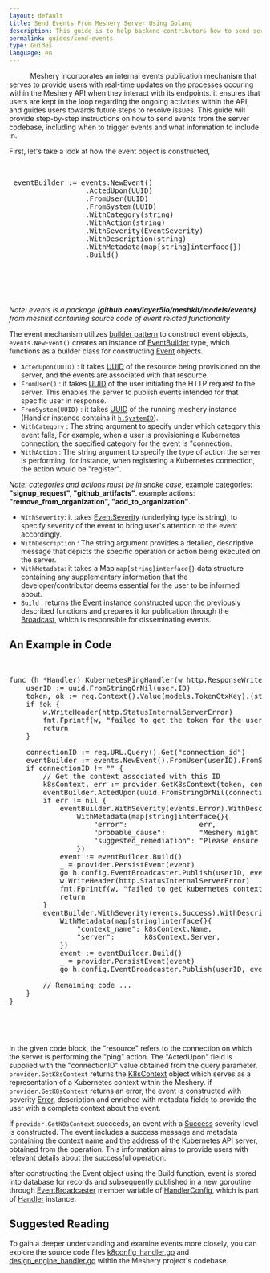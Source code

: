 ```yaml
---
layout: default
title: Send Events From Meshery Server Using Golang
description: This guide is to help backend contributors how to send server events using Golang.
permalink: guides/send-events
type: Guides
language: en
---
```


&emsp;&emsp;&emsp;Meshery incorporates an internal events publication mechanism that serves to provide users with real-time updates on the processes occuring within the Meshery API when they interact with its endpoints. it ensures that users are kept in the loop regarding the ongoing activities within the API, and guides users towards future steps to resolve issues. This guide will provide step-by-step instructions on how to send events from the server codebase, including when to trigger events and what information to include in.


First, let's take a look at how the event object is constructed,

<pre class="codeblock-pre">
 <div class="codeblock">
 eventBuilder := events.NewEvent()
                  .ActedUpon(UUID)
                  .FromUser(UUID)
                  .FromSystem(UUID)
                  .WithCategory(string)
                  .WithAction(string)
                  .WithSeverity(EventSeverity)
                  .WithDescription(string)
                  .WithMetadata(map[string]interface{})
                  .Build()
  </div>
 </pre>
&nbsp;&nbsp;

*Note: events is a package **(github.com/layer5io/meshkit/models/events)** from meshkit containing source code of event related functionality*

The event mechanism utilizes [builder pattern](https://en.wikipedia.org/wiki/Builder_pattern) to construct event objects, `events.NewEvent()` creates an instance of [EventBuilder](https://github.com/meshery/meshkit/blob/ea3c60907a1cd1902902a4113206579992772083/models/events/build.go#L9) type, which functions as a builder class for constructing [Event](https://github.com/meshery/meshkit/blob/ea3c60907a1cd1902902a4113206579992772083/models/events/events.go#L37) objects. 

- `ActedUpon(UUID)` : it takes [UUID](https://pkg.go.dev/github.com/gofrs/uuid#UUID) of the resource being provisioned on the server, and the events are associated with that resource.
- `FromUser()` : it takes [UUID](https://pkg.go.dev/github.com/gofrs/uuid#UUID) of the user initiating the HTTP request to the server. This enables the server to publish events intended for that specific user in response.
- `FromSystem(UUID)` : it takes [UUID](https://pkg.go.dev/github.com/gofrs/uuid#UUID) of the running meshery instance (Handler instance contains it [`h.SystemID`](https://github.com/meshery/meshery/blob/c73d3687da3eb3b2aaaabbd27e91f99906fc5838/server/handlers/handler_instance.go#L29)).
- `WithCategory` : The string argument to specify under which category this event falls, For example, when a user is provisioning a Kubernetes connection, the specified category for the event is "connection.
- `WithAction` : The string argument to specify the type of action the server is performing, for instance, when registering a Kubernetes connection, the action would be "register".

*Note: categories and actions must be in snake case,*
      example categories: **"signup_request", "github_artifacts"**.
      example actions: **"remove_from_organization", "add_to_organization"**.

- `WithSeverity`: it takes [EventSeverity](https://github.com/meshery/meshkit/blob/ea3c60907a1cd1902902a4113206579992772083/models/events/events.go#L75) (underlying type is string), to specify severity of the event to bring user's attention to the event accordingly.
- `WithDescription` : The string argument provides a detailed, descriptive message that depicts the specific operation or action being executed on the server.
- `WithMetadata`: it takes a Map `map[string]interface{}` data structure containing any supplementary information that the developer/contributor deems essential for the user to be informed about.
- `Build` : returns the [Event](https://github.com/meshery/meshkit/blob/ea3c60907a1cd1902902a4113206579992772083/models/events/events.go#L37) instance constructed upon the previously described functions and prepares it for publication through the [Broadcast](https://github.com/meshery/meshery/blob/1b5d78ed34648e0a91df8c2273026b930f748fbc/server/models/event_broadcast.go#L14), which is responsible for disseminating events.



## An Example in Code

<pre class="codeblock-pre">
 <div class="codeblock">
func (h *Handler) KubernetesPingHandler(w http.ResponseWriter, req *http.Request, _ *models.Preference, user *models.User, provider models.Provider) {
	userID := uuid.FromStringOrNil(user.ID)
	token, ok := req.Context().Value(models.TokenCtxKey).(string)
	if !ok {
		w.WriteHeader(http.StatusInternalServerError)
		fmt.Fprintf(w, "failed to get the token for the user")
		return
	}

	connectionID := req.URL.Query().Get("connection_id")
	eventBuilder := events.NewEvent().FromUser(userID).FromSystem(*h.SystemID).WithCategory("connection").WithAction("ping")
	if connectionID != "" {
		// Get the context associated with this ID
		k8sContext, err := provider.GetK8sContext(token, connectionID)
		eventBuilder.ActedUpon(uuid.FromStringOrNil(connectionID))
		if err != nil {
			eventBuilder.WithSeverity(events.Error).WithDescription(fmt.Sprintf("Encountered an issue while retrieving kubernetes context for connection ID `%s`", connectionID)).
				WithMetadata(map[string]interface{}{
					"error":                 err,
					"probable_cause":        "Meshery might not be able to access Kubeconfig.",
					"suggested_remediation": "Please ensure that Mehsery can establish connectivity with kubernetes.",
				})
			event := eventBuilder.Build()
		    _ = provider.PersistEvent(event)
		    go h.config.EventBroadcaster.Publish(userID, event)
			w.WriteHeader(http.StatusInternalServerError)
			fmt.Fprintf(w, "failed to get kubernetes context for the given ID")
			return
		}
		eventBuilder.WithSeverity(events.Success).WithDescription("Retrieved kubernetes context successfully").
			WithMetadata(map[string]interface{}{
		 		"context_name": k8sContext.Name,
				"server":       k8sContext.Server,
			})
		    event := eventBuilder.Build()
		    _ = provider.PersistEvent(event)
		    go h.config.EventBroadcaster.Publish(userID, event)

		// Remaining code ...
    }
}
 </div>
</pre>
&nbsp;&nbsp;


In the given code block, the "resource" refers to the connection on which the server is performing the "ping" action. The "ActedUpon" field is supplied with the "connectionID" value obtained from the query parameter. `provider.GetK8sContext` returns the [K8sContext](https://github.com/meshery/meshery/blob/995ab671a12013088f874430cfa2c0f025b073d2/server/models/k8s_context.go#L26) object which serves as a representation of a Kubernetes context within the Meshery. if `provider.GetK8sContext` returns an error, the event is constructed with severity [Error](https://github.com/meshery/meshkit/blob/ea3c60907a1cd1902902a4113206579992772083/models/events/events.go#L18), description and enriched with metadata fields to provide the user with a complete context about the event.

If `provider.GetK8sContext` succeeds, an event with a [Success](https://github.com/meshery/meshkit/blob/ea3c60907a1cd1902902a4113206579992772083/models/events/events.go#L21) severity level is constructed. The event includes a success message and metadata containing the context name and the address of the Kubernetes API server, obtained from the operation. This information aims to provide users with relevant details about the successful operation.

after constructing the Event object using the Build function, event is stored into database for records and subsequently published in a new goroutine through [EventBroadcaster](https://github.com/meshery/meshery/blob/995ab671a12013088f874430cfa2c0f025b073d2/server/models/handlers.go#L241) member variable of [HandlerConfig](https://github.com/meshery/meshery/blob/995ab671a12013088f874430cfa2c0f025b073d2/server/models/handlers.go#L206), which is part of [Handler](https://github.com/meshery/meshery/blob/995ab671a12013088f874430cfa2c0f025b073d2/server/handlers/handler_instance.go#L18) instance.


## Suggested Reading

To gain a deeper understanding and examine events more closely, you can explore the source code files [k8config_handler.go](https://github.com/meshery/meshery/blob/master/server/handlers/k8sconfig_handler.go) and [design_engine_handler.go](https://github.com/meshery/meshery/blob/master/server/handlers/design_engine_handler.go) within the Meshery project's codebase.
